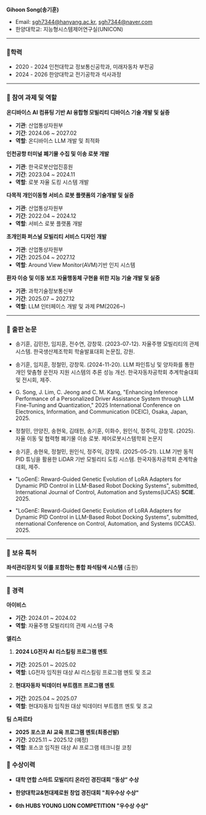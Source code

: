 
**Gihoon Song(송기훈)**
- Email: sgh7344@hanyang.ac.kr, sgh7344@naver.com
- 한양대학교: 지능형시스템제어연구실(UNICON)

  
---

### 📌학력

- 2020 - 2024 인천대학교 정보통신공학과, 미래자동차 부전공
- 2024 - 2026 한양대학교 전기공학과 석사과정

---

### 📌 참여 과제 및 역할
**온디바이스 AI 컴퓨팅 기반 AI 융합형 모빌리티 디바이스 기술 개발 및 실증**  
- **기관**: 산업통상자원부  
- **기간**: 2024.06 ~ 2027.02  
- **역할**: 온디바이스 LLM 개발 및 최적화  

**인천공항 터미널 폐기물 수집 및 이송 로봇 개발**  
- **기관**: 한국로봇산업진흥원  
- **기간**: 2023.04 ~ 2024.11  
- **역할**: 로봇 자율 도킹 시스템 개발  

**다목적 개인이동형 서비스 로봇 플랫폼의 기술개발 및 실증**  
- **기관**: 산업통상자원부  
- **기간**: 2022.04 ~ 2024.12  
- **역할**: 서비스 로봇 플랫폼 개발

**​초개인화 퍼스널 모빌리티 서비스 디자인 개발**  
- **기관**: 산업통상자원부  
- **기간**: 2025.04 ~ 2027.12  
- **역할**: Around View Monitor(AVM)기반 인지 시스템

**​환자 이승 및 이동 보조 자율행동체 구현을 위한 지능 기술 개발 및 실증**  
- **기관**: 과학기술정보통신부  
- **기간**: 2025.07 ~ 2027.12  
- **역할**: LLM 인터페이스 개발 및 과제 PM(2026~) 


---

### 📌 출판 논문 

- 송기훈, 김민찬, 임지훈, 전수연, 강창묵. (2023-07-12). 자율주행 모빌리티의 관제 시스템. 한국생산제조학회 학술발표대회 논문집, 강원.
  
- 송기훈, 임지훈, 정철민, 강창묵. (2024-11-20). LLM 파인튜닝 및 양자화를 통한 개인 맞춤형 운전자 지원 시스템의 추론 성능 개선. 한국자동차공학회 추계학술대회 및 전시회, 제주.

- G. Song, J. Lim, C. Jeong and C. M. Kang, "Enhancing Inference Performance of a Personalized Driver Assistance System through LLM Fine-Tuning and Quantization," 2025 International Conference on Electronics, Information, and Communication (ICEIC), Osaka, Japan, 2025.

- 정철민, 안양진, 송현욱, 김태헌, 송기훈, 이화수, 원인식, 정주익, 강창묵. (2025). 자율 이동 및 협력형 폐기물 이송 로봇. 제어로봇시스템학회 논문지

- 송기훈, 송현욱, 정철민, 원인식, 정주익, 강창묵. (2025-05-21). LLM 기반 동적 PID 튜닝을 활용한 LiDAR 기반 모빌리티 도킹 시스템. 한국자동차공학회 춘계학술대회, 제주.

- "LoGenE: Reward-Guided Genetic Evolution of LoRA Adapters for Dynamic PID Control in LLM-Based Robot Docking Systems", submitted, International Journal of Control, Automation and Systems(IJCAS) **SCIE**. 2025.

- "LoGenE: Reward-Guided Genetic Evolution of LoRA Adapters for Dynamic PID Control in LLM-Based Robot Docking Systems", submitted, nternational Conference on Control, Automation, and Systems (ICCAS). 2025.



---

### 📌 보유 특허
**좌석관리장치 및 이를 포함하는 통합 좌석탐색 시스템** (출원)  

---

### 📌 경력
**아이비스**
- **기간**: 2024.01 ~ 2024.02
- **역할**: 자율주행 모빌리티의 관제 시스템 구축  

**엘리스**
1. **2024 LG전자 AI 리스킬링 프로그램 멘토**
- **기간**: 2025.01 ~ 2025.02  
- **역할**: LG전자 임직원 대상 AI 리스킬링 프로그램 멘토 및 조교

2. **현대자동차 빅데이터 부트캠프 프로그램 멘토**
- **기간**: 2025.04 ~ 2025.07  
- **역할**: 현대자동차 임직원 대상 빅데이터 부트캠프 멘토 및 조교

**팀 스파르타**
- **2025 포스코 AI 교육 프로그램 멘토(최종선발)**
- **기간**: 2025.11 ~ 2025.12 (예정)  
- **역할**: 포스코 임직원 대상 AI 프로그램 테크니컬 코칭

### 📌 수상이력
- **대학 연합 스마트 모빌리티 온라인 경진대회 “동상” 수상**

- **한양대학교&현대제로원 창업 경진대회 "최우수상 수상"**

- **6th HUBS YOUNG LION COMPETITION "우수상 수상"**

